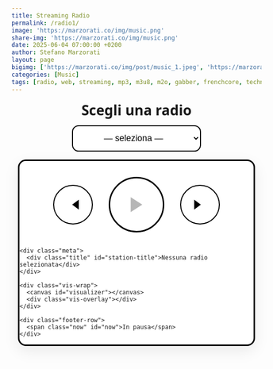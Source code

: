 ```yaml
---
title: Streaming Radio
permalink: /radio1/
image: 'https://marzorati.co/img/music.png'
share-img: 'https://marzorati.co/img/music.png'
date: 2025-06-04 07:00:00 +0200
author: Stefano Marzorati
layout: page
bigimg: ['https://marzorati.co/img/post/music_1.jpeg', 'https://marzorati.co/img/post/music_4.png']
categories: [Music]
tags: [radio, web, streaming, mp3, m3u8, m2o, gabber, frenchcore, techno, jazz, pop]
---
```


<style>
:root {
  --border: #000;
  --bg: #fff;
  --font: ui-sans-serif, system-ui, -apple-system, Segoe UI, Roboto, Helvetica, Arial;
}

.radio-wrapper {
  display: flex;
  flex-direction: column;
  align-items: center;
  font-family: var(--font);
  gap: 1rem;
  margin-bottom: 2rem;
  padding: 0 1rem;
}

label[for="radio-select"] {
  font: 700 1.75rem/1.1 var(--font);
  margin-top: .25rem;
  text-align: center;
}

#radio-select {
  font-size: 1.1rem;
  padding: .75em 1.2em;
  border: 2px solid #000;
  border-radius: .75em;
  background: var(--bg);
  min-width: 260px;
  max-width: min(90vw, 740px);
  text-align: center;
  outline: none;
}

.player-card {
  width: 100%;
  max-width: 1100px;
  border: 3px solid var(--border);
  border-radius: 1rem;
  background: #fff;
  box-shadow: 0 10px 30px rgba(0,0,0,.08);
  overflow: clip;
}

.player-top {
  display: flex;
  justify-content: center;
  align-items: center;
  gap: 2rem;
  padding: 2rem 1rem 1rem 1rem;
}

/* Tasti ingranditi per mobile */
#play-pause {
  width: 7rem;
  height: 7rem;
  border: 3px solid var(--border);
  border-radius: 50%;
  background: #fff;
  cursor: pointer;
  transition: .2s;
  display: grid;
  place-items: center;
}
#play-pause:hover:enabled { background: #f3f3f3; transform: translateY(-2px); }
#play-pause:active:enabled { transform: translateY(0); }

.control-btn {
  width: 5rem;
  height: 5rem;
  border: 2px solid #000;
  border-radius: 50%;
  background: #fff;
  cursor: pointer;
  display: grid;
  place-items: center;
  transition: .2s;
}
.control-btn:hover { background: #f3f3f3; transform: translateY(-1px); }

.icon {
  width: 2.5rem;
  height: 2.5rem;
}

.meta {
  text-align: center;
  margin-top: 1rem;
}
.meta .title {
  font-weight: 700;
  font-size: 1.2rem;
  white-space: nowrap; overflow: hidden; text-overflow: ellipsis;
}

.vis-wrap {
  width: 100%;
  background: #fafafa;
  border-top: 3px solid var(--border);
  border-bottom: 3px solid var(--border);
  position: relative;
}
#visualizer {
  width: 100%;
  display: block;
  height: clamp(160px, 40vw, 400px);
}
.vis-overlay {
  position: absolute; inset: 0;
  pointer-events: none;
}

.footer-row {
  display: flex;
  align-items: center;
  justify-content: center;
  padding: 1rem;
}
.now {
  font-size: 1rem;
  color: #000;
}
</style>

<div class="radio-wrapper">
  <label for="radio-select">Scegli una radio</label>
  <select id="radio-select">
    <option value="" disabled selected>— seleziona —</option>
    <option value="https://4c4b867c89244861ac216426883d1ad0.msvdn.net/radiom2obck/radiom2obck/play1.m3u8">M2O</option>
    <option value="https://22333.live.streamtheworld.com/TLPSTR16.mp3?dist=538_web">538 Party Zone</option>
    <option value="https://stream1-0nlineradio.radiohost.de/trending-charts?ref=tiny">0nlineradio</option>
    <option value="https://free.rcast.net/213024">Radio Party .pl</option>
    <option value="https://stream.technolovers.fm/gabber">Gabber</option>
    <option value="https://listen5.myradio24.com/eugenijus">Eugenijus Radio</option>
    <option value="https://a8.asurahosting.com:7890/radio.mp3">Frenchcore24FM</option>
    <option value="https://regiocast.streamabc.net/regc-90s90stechno2195701-mp3-192-2408420">90s 90s Techno</option>
    <option value="https://4c4b867c89244861ac216426883d1ad0.msvdn.net/radiodeejaybck/radiodeejaybck/play1.m3u8">Radio Deejay</option>
    <option value="https://stream.discoradio.radio/audio/disco.stream_aac64/chunklist.m3u8">Disco Radio</option>
  </select>

  <div class="player-card" id="player-card">
    <div class="player-top">
      <button id="prev" class="control-btn" aria-label="Previous">
        <svg class="icon" viewBox="0 0 24 24" fill="currentColor"><polygon points="11,12 19,18 19,6"/></svg>
      </button>
      <button id="play-pause" aria-label="Play / Pause" disabled>
        <svg class="icon" viewBox="0 0 24 24" fill="currentColor"><polygon points="5,3 19,12 5,21"/></svg>
      </button>
      <button id="next" class="control-btn" aria-label="Next">
        <svg class="icon" viewBox="0 0 24 24" fill="currentColor"><polygon points="5,6 5,18 13,12"/></svg>
      </button>
    </div>

    <div class="meta">
      <div class="title" id="station-title">Nessuna radio selezionata</div>
    </div>

    <div class="vis-wrap">
      <canvas id="visualizer"></canvas>
      <div class="vis-overlay"></div>
    </div>

    <div class="footer-row">
      <span class="now" id="now">In pausa</span>
    </div>
  </div>

  <audio id="audio-player" preload="auto" crossorigin="anonymous"></audio>
</div>

<script src="https://cdn.jsdelivr.net/npm/hls.js@latest"></script>
<script>
(() => {
  const audio    = document.getElementById('audio-player');
  const selector = document.getElementById('radio-select');
  const playBtn  = document.getElementById('play-pause');
  const prevBtn  = document.getElementById('prev');
  const nextBtn  = document.getElementById('next');
  const titleEl  = document.getElementById('station-title');
  const nowEl    = document.getElementById('now');
  const canvas   = document.getElementById('visualizer');
  const ctx      = canvas.getContext('2d');

  let hls = null;
  let isPlaying = false;
  let audioCtx, analyser, source, dataArray;

  const stations = Array.from(selector.options).map(o => ({url: o.value, name: o.text}));
  let currentIndex = -1;

  function resizeCanvas() {
    canvas.width = canvas.clientWidth;
    canvas.height = canvas.clientHeight;
  }
  window.addEventListener('resize', resizeCanvas);
  resizeCanvas();

  function setPlayIcon(playing) {
    playBtn.innerHTML = playing
      ? '<svg class="icon" viewBox="0 0 24 24"><rect x="6" y="4" width="4" height="16"/><rect x="14" y="4" width="4" height="16"/></svg>'
      : '<svg class="icon" viewBox="0 0 24 24"><polygon points="5,3 19,12 5,21"/></svg>';
  }

  function setupVisualizer() {
    if (audioCtx) return;
    audioCtx = new (window.AudioContext || window.webkitAudioContext)();
    source = audioCtx.createMediaElementSource(audio);
    analyser = audioCtx.createAnalyser();
    source.connect(analyser);
    analyser.connect(audioCtx.destination);
    analyser.fftSize = 256;
    const bufferLength = analyser.frequencyBinCount;
    dataArray = new Uint8Array(bufferLength);
    draw();
  }

  function draw() {
    requestAnimationFrame(draw);
    if (!analyser) return;
    analyser.getByteFrequencyData(dataArray);

    ctx.fillStyle = '#fafafa';
    ctx.fillRect(0, 0, canvas.width, canvas.height);

    const barWidth = (canvas.width / dataArray.length) * 3;
    let x = 0;

    for (let i = 0; i < dataArray.length; i++) {
      const barHeight = dataArray[i] / 2;
      ctx.fillStyle = '#000';
      ctx.fillRect(x, canvas.height - barHeight, barWidth, barHeight);
      x += barWidth + 1;
    }
  }

  function loadStream(index) {
    if (index < 0 || index >= stations.length) return;
    currentIndex = index;
    const {url, name} = stations[index];

    if (hls) { hls.destroy(); hls = null; }
    audio.pause(); audio.src = '';
    setPlayIcon(false); playBtn.disabled = true;
    nowEl.textContent = 'Connessione…';
    titleEl.textContent = name;

    const play = () => audio.play().then(() => {
      playBtn.disabled = false;
      setPlayIcon(true);
      isPlaying = true;
      nowEl.textContent = 'In riproduzione';
      setupVisualizer();
    }).catch(() => {
      nowEl.textContent = 'Clicca Play per avviare';
      playBtn.disabled = false;
    });

    if (/\.m3u8($|\?)/i.test(url) && window.Hls && Hls.isSupported()) {
      hls = new Hls();
      hls.loadSource(url);
      hls.attachMedia(audio);
      hls.on(Hls.Events.MANIFEST_PARSED, play);
    } else {
      audio.src = url;
      play();
    }
  }

  selector.addEventListener('change', () => {
    const i = selector.selectedIndex;
    if (i > 0) loadStream(i);
  });

  playBtn.addEventListener('click', () => {
    if (!audio.src) return;
    if (audio.paused) {
      audio.play(); setPlayIcon(true); nowEl.textContent = 'In riproduzione';
    } else {
      audio.pause();
    }
  });

  audio.addEventListener('pause', () => { setPlayIcon(false); nowEl.textContent = 'In pausa'; });

  prevBtn.addEventListener('click', () => {
    if (currentIndex > 1) loadStream(currentIndex - 1);
  });
  nextBtn.addEventListener('click', () => {
    if (currentIndex < stations.length - 1) loadStream(currentIndex + 1);
  });
})();
</script>
